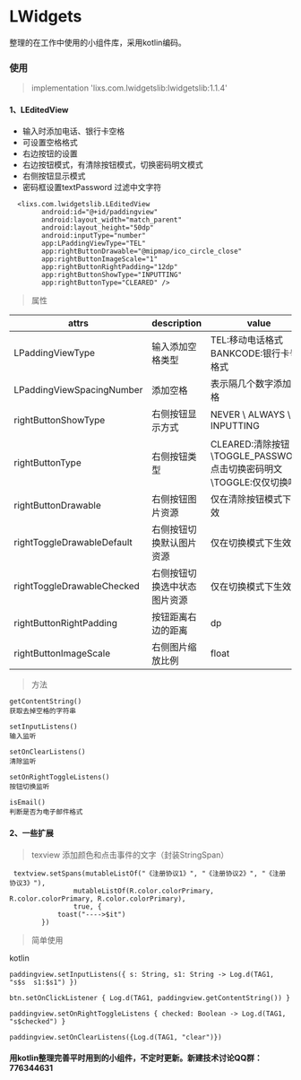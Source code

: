 # LWidgets
整理的在工作中使用的小组件库，采用kotlin编码。

### 使用
> implementation 'lixs.com.lwidgetslib:lwidgetslib:1.1.4'

#### 1、LEditedView
- 输入时添加电话、银行卡空格
- 可设置空格格式
- 右边按钮的设置
- 右边按钮模式，有清除按钮模式，切换密码明文模式
- 右侧按钮显示模式
- 密码框设置textPassword 过滤中文字符
```
  <lixs.com.lwidgetslib.LEditedView
        android:id="@+id/paddingview"
        android:layout_width="match_parent"
        android:layout_height="50dp"
        android:inputType="number"
        app:LPaddingViewType="TEL"
        app:rightButtonDrawable="@mipmap/ico_circle_close"
        app:rightButtonImageScale="1"
        app:rightButtonRightPadding="12dp"
        app:rightButtonShowType="INPUTTING"
        app:rightButtonType="CLEARED" />
```
> 属性

attrs | description |  value
---|---|---
LPaddingViewType | 输入添加空格类型 | TEL:移动电话格式  BANKCODE:银行卡号格式
LPaddingViewSpacingNumber | 添加空格 | 表示隔几个数字添加空格
rightButtonShowType | 右侧按钮显示方式 | NEVER \ ALWAYS \   INPUTTING
rightButtonType|右侧按钮类型|CLEARED:清除按钮\TOGGLE_PASSWORD:点击切换密码明文\TOGGLE:仅仅切换响应
rightButtonDrawable|右侧按钮图片资源|仅在清除按钮模式下生效
rightToggleDrawableDefault|右侧按钮切换默认图片资源|仅在切换模式下生效
rightToggleDrawableChecked|右侧按钮切换选中状态图片资源|仅在切换模式下生效
rightButtonRightPadding|按钮距离右边的距离|dp
rightButtonImageScale|右侧图片缩放比例|float

> 方法

```
getContentString()
获取去掉空格的字符串
```
```
setInputListens()
输入监听
```

```
setOnClearListens()
清除监听
```
```
setOnRightToggleListens()
按钮切换监听
```
```
isEmail()
判断是否为电子邮件格式
```
#### 2、一些扩展
> texview 添加颜色和点击事件的文字（封装StringSpan）

```
 textview.setSpans(mutableListOf("《注册协议1》", "《注册协议2》", "《注册协议3》"),
                mutableListOf(R.color.colorPrimary, R.color.colorPrimary, R.color.colorPrimary),
                true, {
            toast("---->$it")
        })
```
> 简单使用

kotlin

```
paddingview.setInputListens({ s: String, s1: String -> Log.d(TAG1, "s$s  s1:$s1") })

btn.setOnClickListener { Log.d(TAG1, paddingview.getContentString()) }

paddingview.setOnRightToggleListens { checked: Boolean -> Log.d(TAG1, "s$checked") }

paddingview.setOnClearListens({Log.d(TAG1, "clear")})
```
####  **用kotlin整理完善平时用到的小组件，不定时更新。新建技术讨论QQ群：776344631**




